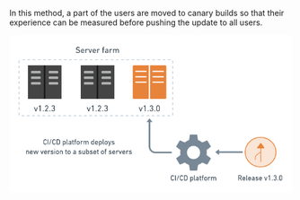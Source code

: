 In this method, a part of the users are moved to canary builds so that their experience can be measured before pushing the update to all users.

![Pasted image 20221231202609](../../../../_images/Pasted%20image%2020221231202609.png)